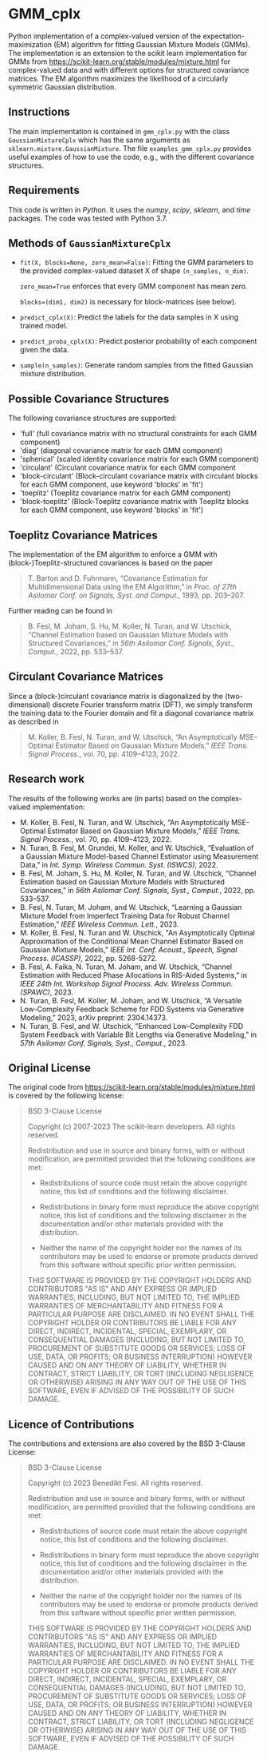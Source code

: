 # GMM_cplx
Python implementation of a complex-valued version of the expectation-maximization (EM) algorithm for fitting Gaussian Mixture Models (GMMs). 
The implementation is an extension to the scikit learn implementation for GMMs from
https://scikit-learn.org/stable/modules/mixture.html
for complex-valued data and with different options for structured covariance matrices.
The EM algorithm maximizes the likelihood of a circularly symmetric Gaussian distribution.

## Instructions
The main implementation is contained in `gmm_cplx.py` with the class `GaussianMixtureCplx` which has the same arguments as `sklearn.mixture.GaussianMixture`. 
The file `examples_gmm_cplx.py` provides useful examples of how to use the code, e.g., with the different covariance structures.

## Requirements
This code is written in *Python*. It uses the *numpy*, *scipy*, *sklearn*, and *time* packages. The code was tested with Python 3.7.

## Methods of `GaussianMixtureCplx`
- `fit(X, blocks=None, zero_mean=False)`: Fitting the GMM parameters to the provided complex-valued dataset X of shape `(n_samples, n_dim)`.
  
  `zero_mean=True` enforces that every GMM component has mean zero.
  
  `blocks=(dim1, dim2)` is necessary for block-matrices (see below).
  
- `predict_cplx(X)`: Predict the labels for the data samples in X using trained model.

- `predict_proba_cplx(X)`: Predict posterior probability of each component given the data.

- `sample(n_samples)`: Generate random samples from the fitted Gaussian mixture distribution.

## Possible Covariance Structures
The following covariance structures are supported:
- 'full' (full covariance matrix with no structural constraints for each GMM component)
- 'diag' (diagonal covariance matrix for each GMM component)
- 'spherical' (scaled identity covariance matrix for each GMM component)
- 'circulant' (Circulant covariance matrix for each GMM component
- 'block-circulant' (Block-circulant covariance matrix with circulant blocks for each GMM component, use keyword 'blocks' in 'fit')
- 'toeplitz' (Toeplitz covariance matrix for each GMM component)
- 'block-toeplitz' (Block-Toeplitz covariance matrix with Toeplitz blocks for each GMM component, use keyword 'blocks' in 'fit')

## Toeplitz Covariance Matrices
The implementation of the EM algorithm to enforce a GMM with (block-)Toeplitz-structured covariances is based on the paper 
> T. Barton and D. Fuhrmann, “Covariance Estimation for Multidimensional Data using the EM Algorithm,” in *Proc. of 27th Asilomar Conf. on Signals, Syst. and Comput.*, 1993, pp. 203–207.

Further reading can be found in
> B. Fesl, M. Joham, S. Hu, M. Koller, N. Turan, and W. Utschick, “Channel Estimation based on Gaussian Mixture Models with Structured Covariances,” in *56th Asilomar Conf. Signals, Syst., Comput.*, 2022, pp. 533–537.

## Circulant Covariance Matrices
Since a (block-)circulant covariance matrix is diagonalized by the (two-dimensional) discrete Fourier transform matrix (DFT), we simply transform the training data to the Fourier domain and fit a diagonal covariance matrix as described in 
> M. Koller, B. Fesl, N. Turan, and W. Utschick, “An Asymptotically MSE-Optimal Estimator Based on Gaussian Mixture Models,” *IEEE Trans. Signal Process.*, vol. 70, pp. 4109–4123, 2022.

## Research work
The results of the following works are (in parts) based on the complex-valued implementation:
- M. Koller, B. Fesl, N. Turan, and W. Utschick, “An Asymptotically MSE-Optimal Estimator Based on Gaussian Mixture Models,” *IEEE Trans. Signal Process.*, vol. 70, pp. 4109–4123, 2022.
- N. Turan, B. Fesl, M. Grundei, M. Koller, and W. Utschick, “Evaluation of a Gaussian Mixture Model-based Channel Estimator using Measurement Data,” in *Int. Symp. Wireless Commun. Syst. (ISWCS)*, 2022.
- B. Fesl, M. Joham, S. Hu, M. Koller, N. Turan, and W. Utschick, “Channel Estimation based on Gaussian Mixture Models with Structured Covariances,” in *56th Asilomar Conf. Signals, Syst., Comput.*, 2022, pp. 533–537.
- B. Fesl, N. Turan, M. Joham, and W. Utschick, “Learning a Gaussian Mixture Model from Imperfect Training Data for Robust Channel Estimation,” *IEEE Wireless Commun. Lett.*, 2023.
- M. Koller, B. Fesl, N. Turan and W. Utschick, "An Asymptotically Optimal Approximation of the Conditional Mean Channel Estimator Based on Gaussian Mixture Models," *IEEE Int. Conf. Acoust., Speech, Signal Process. (ICASSP)*, 2022, pp. 5268-5272.
- B. Fesl, A. Faika, N. Turan, M. Joham, and W. Utschick, “Channel Estimation with Reduced Phase Allocations in RIS-Aided Systems,” in *IEEE 24th Int. Workshop Signal Process. Adv. Wireless Commun. (SPAWC)*, 2023.
- N. Turan, B. Fesl, M. Koller, M. Joham, and W. Utschick, “A Versatile Low-Complexity Feedback Scheme for FDD Systems via Generative Modeling,” 2023, arXiv preprint: 2304.14373.
- N. Turan, B. Fesl, and W. Utschick, "Enhanced Low-Complexity FDD System Feedback with Variable Bit Lengths via Generative Modeling," in *57th Asilomar Conf. Signals, Syst., Comput.*, 2023.

## Original License
The original code from https://scikit-learn.org/stable/modules/mixture.html is covered by the following license:

> BSD 3-Clause License
>
> Copyright (c) 2007-2023 The scikit-learn developers.
> All rights reserved.
>
> Redistribution and use in source and binary forms, with or without
>modification, are permitted provided that the following conditions are met:
>
> * Redistributions of source code must retain the above copyright notice, this
>  list of conditions and the following disclaimer.
>
> * Redistributions in binary form must reproduce the above copyright notice,
>  this list of conditions and the following disclaimer in the documentation
>  and/or other materials provided with the distribution.
>
> * Neither the name of the copyright holder nor the names of its
>  contributors may be used to endorse or promote products derived from
>  this software without specific prior written permission.
>
> THIS SOFTWARE IS PROVIDED BY THE COPYRIGHT HOLDERS AND CONTRIBUTORS "AS IS"
> AND ANY EXPRESS OR IMPLIED WARRANTIES, INCLUDING, BUT NOT LIMITED TO, THE
> IMPLIED WARRANTIES OF MERCHANTABILITY AND FITNESS FOR A PARTICULAR PURPOSE ARE
> DISCLAIMED. IN NO EVENT SHALL THE COPYRIGHT HOLDER OR CONTRIBUTORS BE LIABLE
> FOR ANY DIRECT, INDIRECT, INCIDENTAL, SPECIAL, EXEMPLARY, OR CONSEQUENTIAL
> DAMAGES (INCLUDING, BUT NOT LIMITED TO, PROCUREMENT OF SUBSTITUTE GOODS OR
> SERVICES; LOSS OF USE, DATA, OR PROFITS; OR BUSINESS INTERRUPTION) HOWEVER
> CAUSED AND ON ANY THEORY OF LIABILITY, WHETHER IN CONTRACT, STRICT LIABILITY,
> OR TORT (INCLUDING NEGLIGENCE OR OTHERWISE) ARISING IN ANY WAY OUT OF THE USE
> OF THIS SOFTWARE, EVEN IF ADVISED OF THE POSSIBILITY OF SUCH DAMAGE.
 
## Licence of Contributions
The contributions and extensions are also covered by the BSD 3-Clause License:

> BSD 3-Clause License
>
> Copyright (c) 2023 Benedikt Fesl.
> All rights reserved.
>
> Redistribution and use in source and binary forms, with or without
>modification, are permitted provided that the following conditions are met:
>
> * Redistributions of source code must retain the above copyright notice, this
>  list of conditions and the following disclaimer.
>
> * Redistributions in binary form must reproduce the above copyright notice,
>  this list of conditions and the following disclaimer in the documentation
>  and/or other materials provided with the distribution.
>
> * Neither the name of the copyright holder nor the names of its
>  contributors may be used to endorse or promote products derived from
>  this software without specific prior written permission.
>
> THIS SOFTWARE IS PROVIDED BY THE COPYRIGHT HOLDERS AND CONTRIBUTORS "AS IS"
> AND ANY EXPRESS OR IMPLIED WARRANTIES, INCLUDING, BUT NOT LIMITED TO, THE
> IMPLIED WARRANTIES OF MERCHANTABILITY AND FITNESS FOR A PARTICULAR PURPOSE ARE
> DISCLAIMED. IN NO EVENT SHALL THE COPYRIGHT HOLDER OR CONTRIBUTORS BE LIABLE
> FOR ANY DIRECT, INDIRECT, INCIDENTAL, SPECIAL, EXEMPLARY, OR CONSEQUENTIAL
> DAMAGES (INCLUDING, BUT NOT LIMITED TO, PROCUREMENT OF SUBSTITUTE GOODS OR
> SERVICES; LOSS OF USE, DATA, OR PROFITS; OR BUSINESS INTERRUPTION) HOWEVER
> CAUSED AND ON ANY THEORY OF LIABILITY, WHETHER IN CONTRACT, STRICT LIABILITY,
> OR TORT (INCLUDING NEGLIGENCE OR OTHERWISE) ARISING IN ANY WAY OUT OF THE USE
> OF THIS SOFTWARE, EVEN IF ADVISED OF THE POSSIBILITY OF SUCH DAMAGE.
